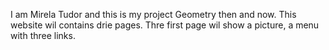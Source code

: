 I am Mirela Tudor and this is my project Geometry then and now.
This website wil contains drie pages. Thre first page wil show a picture, a menu with three links.
